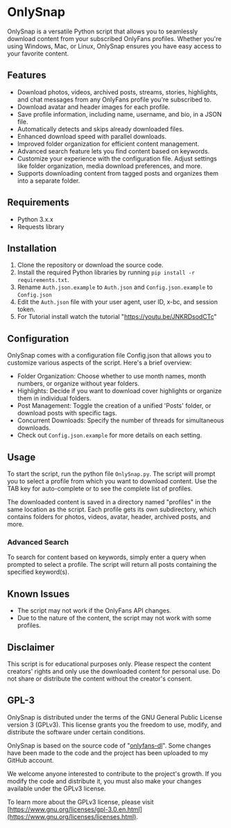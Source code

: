 # OnlySnap

OnlySnap is a versatile Python script that allows you to seamlessly download content from your subscribed OnlyFans profiles. Whether you're using Windows, Mac, or Linux, OnlySnap ensures you have easy access to your favorite content.

## Features

- Download photos, videos, archived posts, streams, stories, highlights, and chat messages from any OnlyFans profile you're subscribed to.
- Download avatar and header images for each profile.
- Save profile information, including name, username, and bio, in a JSON file.
- Automatically detects and skips already downloaded files.
- Enhanced download speed with parallel downloads.
- Improved folder organization for efficient content management.
- Advanced search feature lets you find content based on keywords.
- Customize your experience with the configuration file. Adjust settings like folder organization, media download preferences, and more.
- Supports downloading content from tagged posts and organizes them into a separate folder.

## Requirements

- Python 3.x.x
- Requests library

## Installation

1. Clone the repository or download the source code.
2. Install the required Python libraries by running `pip install -r requirements.txt`.
4. Rename `Auth.json.example` to `Auth.json` and `Config.json.example` to `Config.json`
5. Edit the `Auth.json` file with your user agent, user ID, x-bc, and session token.
6. For Tutorial install watch the tutorial "https://youtu.be/JNKRDsodCTc"

## Configuration

OnlySnap comes with a configuration file Config.json that allows you to customize various aspects of the script. Here's a brief overview:

- Folder Organization: Choose whether to use month names, month numbers, or organize without year folders.
- Highlights: Decide if you want to download cover highlights or organize them in individual folders.
- Post Management: Toggle the creation of a unified 'Posts' folder, or download posts with specific tags.
- Concurrent Downloads: Specify the number of threads for simultaneous downloads.
- Check out `Config.json.example` for more details on each setting.

## Usage

To start the script, run the python file `OnlySnap.py`. The script will prompt you to select a profile from which you want to download content. Use the TAB key for auto-complete or to see the complete list of profiles.

The downloaded content is saved in a directory named "profiles" in the same location as the script. Each profile gets its own subdirectory, which contains folders for photos, videos, avatar, header, archived posts, and more.

### Advanced Search

To search for content based on keywords, simply enter a query when prompted to select a profile. The script will return all posts containing the specified keyword(s).

## Known Issues

- The script may not work if the OnlyFans API changes.
- Due to the nature of the content, the script may not work with some profiles.

## Disclaimer

This script is for educational purposes only. Please respect the content creators' rights and only use the downloaded content for personal use. Do not share or distribute the content without the creator's consent.

## GPL-3

OnlySnap is distributed under the terms of the GNU General Public License version 3 (GPLv3). This license grants you the freedom to use, modify, and distribute the software under certain conditions.

OnlySnap is based on the source code of "[onlyfans-dl](https://github.com/k0rnh0li0/onlyfans-dl)". Some changes have been made to the code and the project has been uploaded to my GitHub account.

We welcome anyone interested to contribute to the project's growth. If you modify the code and distribute it, you must also make your changes available under the GPLv3 license.

To learn more about the GPLv3 license, please visit [https://www.gnu.org/licenses/gpl-3.0.en.html](https://www.gnu.org/licenses/licenses.html).
